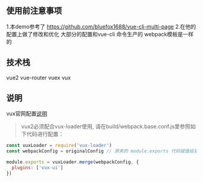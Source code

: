 ## 使用前注意事项
1.本demo参考了 https://github.com/bluefox1688/vue-cli-multi-page
2.在他的配置上做了修改和优化 大部分的配置和vue-cli 命令生产的 webpack模板是一样的
## 技术栈
 vue2
 vue-router
 vuex
 vux

## 说明

vux官网配置[说明](https://vux.li/#/)
>vux2必须配合vux-loader使用, 请在build/webpack.base.conf.js里参照如下代码进行配置：
```js
const vuxLoader = require('vux-loader')
const webpackConfig = originalConfig // 原来的 module.exports 代码赋值给变量 webpackConfig

module.exports = vuxLoader.merge(webpackConfig, {
  plugins: ['vux-ui']
})
```
